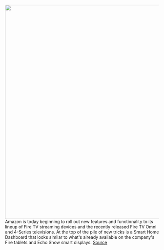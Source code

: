 <img src='https://cdn.vox-cdn.com/thumbor/6qG5ZOZu7n_EGcN0hj27z2MHY8I=/0x0:3840x2160/1200x800/filters:focal(865x757:1479x1371)/cdn.vox-cdn.com/uploads/chorus_image/image/70241440/Smart_Home_Dashboard.0.png' width='700px' /><br/>
Amazon is today beginning to roll out new features and functionality to its lineup of Fire TV streaming devices and the recently released Fire TV Omni and 4-Series televisions. At the top of the pile of new tricks is a Smart Home Dashboard that looks similar to what's already available on the company's Fire tablets and Echo Show smart displays.
<a href='https://www.theverge.com/2021/12/7/22822788/amazon-fire-tv-smart-home-dashboard-alexa-home-theater-now-available'> Source <a/>
